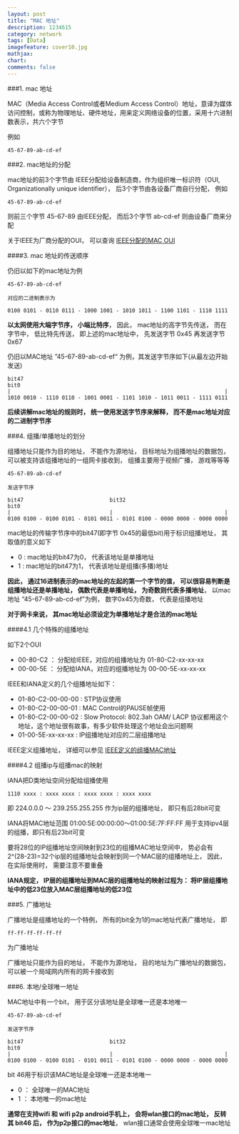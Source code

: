 ```yaml
---
layout: post
title: "MAC 地址"
description: 1234615
category: network
tags: [Data]
imagefeature: cover10.jpg
mathjax: 
chart:
comments: false
---
```


###1. mac 地址

MAC（Media Access Control或者Medium Access Control）地址，意译为媒体访问控制，或称为物理地址、硬件地址，用来定义网络设备的位置，采用十六进制数表示，共六个字节

例如

	45-67-89-ab-cd-ef

###2. mac地址的分配

mac地址的前3个字节由 IEEE分配给设备制造商，作为组织唯一标识符（OUI, Organizationally unique identifier）， 后3个字节由各设备厂商自行分配， 例如

	45-67-89-ab-cd-ef

则前三个字节 45-67-89  由IEEE分配， 而后3个字节 ab-cd-ef 则由设备厂商来分配

关于IEEE为厂商分配的OUI， 可以查询 [IEEE分配的MAC OUI](http://standards-oui.ieee.org/oui.txt)

####3. mac 地址的传送顺序

仍旧以如下的mac地址为例

	45-67-89-ab-cd-ef

	对应的二进制表示为

	0100 0101 - 0110 0111 - 1000 1001 - 1010 1011 - 1100 1101 - 1110 1111

**以太网使用大端字节序， 小端比特序**， 因此， mac地址的高字节先传送， 而在字节中， 低比特先传送， 即上述的mac地址中， 先发送字节 0x45 再发送字节 0x67

仍旧以MAC地址 ”45-67-89-ab-cd-ef“ 为例，其发送字节序如下(从最左边开始发送)

	bit47                                                               bit0
	|                                                                   |
	1010 0010 - 1110 0110 - 1001 0001 - 1101 1010 - 1011 0011 - 1111 0111


**后续讲解mac地址的规则时， 统一使用发送字节序来解释， 而不是mac地址对应的二进制字节序**

###4. 组播/单播地址的划分

组播地址只能作为目的地址， 不能作为源地址， 目标地址为组播地址的数据包， 可以被支持该组播地址的一组网卡接收到， 组播主要用于视频广播， 游戏等等等

	45-67-89-ab-cd-ef

	发送字节序

	bit47                           bit32                               bit0
	|                               |                                   |
	0100 0100 - 0100 0101 - 0101 0011 - 0101 0100 - 0000 0000 - 0000 0000

mac地址的传输字节序中的bit47(即字节 0x45的最低bit)用于标识组播地址， 其取值的意义如下

+ 0 : mac地址的bit47为0， 代表该地址是单播地址
+ 1 : mac地址的bit47为1， 代表该地址是组播(多播)地址

**因此， 通过16进制表示的mac地址的左起的第一个字节的值， 可以很容易判断是组播地址还是单播地址， 偶数代表是单播地址， 为奇数则代表多播地址**， 以mac地址 “45-67-89-ab-cd-ef”为例， 数字0x45为奇数， 代表是组播地址

**对于网卡来说， 其mac地址必须设定为单播地址才是合法的mac地址**

####4.1 几个特殊的组播地址

如下2个OUI

+ 00-80-C2 ： 分配给IEEE，对应的组播地址为 01-80-C2-xx-xx-xx
+ 00-00-5E ： 分配给IANA，对应的组播地址为 00-00-5E-xx-xx-xx

IEEE和IANA定义的几个组播地址如下：

+ 01-80-C2-00-00-00 : STP协议使用
+ 01-80-C2-00-00-01 : MAC Control的PAUSE帧使用
+ 01-80-C2-00-00-02 : Slow Protocol: 802.3ah OAM/ LACP 协议都用这个地址，这个地址很有故事，有多少软件处理这个地址会出问题啊
+ 01-00-5E-xx-xx-xx : IP组播地址对应的二层组播地址

IEEE定义组播地址， 详细可以参见 [IEEE定义的组播MAC地址](http://standards.ieee.org/develop/regauth/grpmac/public.html)

####4.2 组播ip与组播mac的映射

IANA把D类地址空间分配给组播使用

	1110 xxxx : xxxx xxxx : xxxx xxxx : xxxx xxxx

即 224.0.0.0 ～ 239.255.255.255 作为ip层的组播地址， 即只有后28bit可变

IANA将MAC地址范围 01:00:5E:00:00:00～01:00:5E:7F:FF:FF 用于支持ipv4层的组播，即只有后23bit可变 

要将28位的IP组播地址空间映射到23位的组播MAC地址空间中， 势必会有 2^(28-23)=32个ip层的组播地址会映射到同一个MAC层的组播地址上， 因此， 在实际使用时， 需要注意不要重叠

**IANA规定， IP层的组播地址到MAC层的组播地址的映射过程为： 将IP层组播地址中的低23位放入MAC层组播地址的低23位**

###5. 广播地址

广播地址是组播地址的一个特例， 所有的bit全为1的mac地址代表广播地址， 即

	ff-ff-ff-ff-ff-ff

为广播地址

广播地址只能作为目的地址， 不能作为源地址， 目的地址为广播地址的数据包， 可以被一个局域网内所有的网卡接收到

###6. 本地/全球唯一地址

MAC地址中有一个bit， 用于区分该地址是全球唯一还是本地唯一

	45-67-89-ab-cd-ef

	发送字节序

	bit47                           bit32                               bit0
	|                               |                                   |
	0100 0100 - 0100 0101 - 0101 0011 - 0101 0100 - 0000 0000 - 0000 0000

bit 46用于标识该MAC地址是全球唯一还是本地唯一

+ 0 ： 全球唯一的MAC地址
+ 1 ： 本地唯一的mac地址

**通常在支持wifi 和 wifi p2p android手机上， 会将wlan接口的mac地址， 反转其 bit46 后， 作为p2p接口的mac地址**， wlan接口通常会使用全球唯一mac地址
